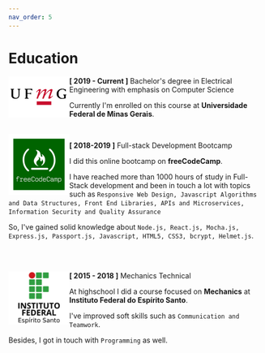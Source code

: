 ```yaml
---
nav_order: 5
---
```


# Education

<img src="assets/education/ufmg.png" align="left" width="120">

**[ 2019 - Current ]** Bachelor's degree in Electrical Engineering with emphasis on Computer Science

Currently I'm enrolled on this course at **Universidade Federal de Minas Gerais**.

<br>

<img src="assets/education/freecodecamp.jpeg" align="left" width="120">

**[ 2018-2019 ]** Full-stack Development Bootcamp

I did this online bootcamp on **freeCodeCamp**.

I have reached more than 1000 hours of study in Full-Stack development and been in touch a lot with topics such as ```Responsive Web Design, Javascript Algorithms and Data Structures, Front End Libraries, APIs and Microservices, Information Security and Quality Assurance```

So, I've gained solid knowledge about ```Node.js, React.js, Mocha.js, Express.js, Passport.js, Javascript, HTML5, CSS3, bcrypt, Helmet.js```.

<br><br>

<img src="assets/education/ifes.png" align="left" width="120">

**[ 2015 - 2018 ]** Mechanics Technical

At highschool I did a course focused on **Mechanics** at **Instituto Federal do Espírito Santo**.

I've improved soft skills such as ```Communication and Teamwork```.

Besides, I got in touch with ```Programming``` as well.